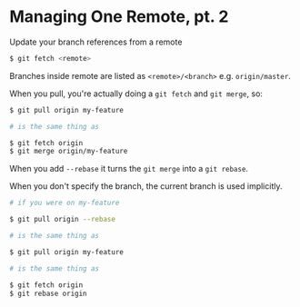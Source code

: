 # Managing One Remote, pt. 2

Update your branch references from a remote

```bash
$ git fetch <remote>
```

Branches inside remote are listed as `<remote>/<branch>` e.g. `origin/master`.

When you pull, you're actually doing a `git fetch` and `git merge`, so:

```bash
$ git pull origin my-feature

# is the same thing as 

$ git fetch origin
$ git merge origin/my-feature
```

When you add `--rebase` it turns the `git merge` into a `git rebase`.

When you don't specify the branch, the current branch is used implicitly.

```bash
# if you were on my-feature

$ git pull origin --rebase

# is the same thing as

$ git pull origin my-feature

# is the same thing as

$ git fetch origin
$ git rebase origin
```


